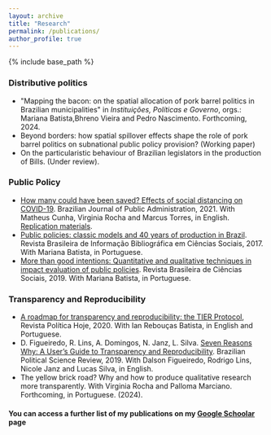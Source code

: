 ```yaml
---
layout: archive
title: "Research"
permalink: /publications/
author_profile: true
---
```


{% include base_path %}

### Distributive politics
 * "Mapping the bacon: on the spatial allocation of pork barrel politics in Brazilian municipalities" in *Instituições, Políticas e Governo*, orgs.: Mariana Batista,Bhreno Vieira and Pedro Nascimento. Forthcoming, 2024.
 * Beyond borders: how spatial spillover effects shape the role of pork barrel politics on subnational public policy provision? (Working paper)
 * On the particularistic behaviour of Brazilian legislators in the production of Bills. (Under review).

### Public Policy
 * [How many could have been saved? Effects of social distancing on COVID-19](http://bibliotecadigital.fgv.br/ojs/index.php/rap/article/view/83026). Brazilian Journal of Public Administration, 2021. With Matheus Cunha, Virginia Rocha and Marcus Torres, in English. [Replication materials](https://osf.io/qndjh/).
 * [Public policies: classic models and 40 years of production in Brazil](http://anpocs.com/images/BIB/n94/Bib94_Mariana.pdf). Revista Brasileira de Informação Bibliográfica em Ciências Sociais, 2017. With Mariana Batista, in Portuguese.
 * [More than good intentions: Quantitative and qualitative techniques in impact evaluation of public policies](https://www.scielo.br/j/rbcsoc/a/5ZNdYqMxxshpBCTzdKTYt5S/?format=html). Revista Brasileira de  Ciências Sociais, 2019. With Mariana Batista, in Portuguese.
 
### Transparency and Reproducibility
  * [A roadmap for transparency and reproducibility: the TIER Protocol](https://periodicos.ufpe.br/revistas/politicahoje/article/view/245776), Revista Política Hoje, 2020. With Ian Rebouças Batista, in English and Portuguese.
  * D. Figueiredo, R. Lins, A. Domingos, N. Janz, L. Silva. [Seven Reasons Why: A User’s Guide to Transparency and Reproducibility](https://www.scielo.br/scielo.php?pid=S1981-38212019000200400&script=sci_abstract). Brazilian Political Science Review, 2019. With Dalson Figueiredo, Rodrigo Lins, Nicole Janz and Lucas Silva, in English.
  * The yellow brick road? Why and how to produce qualitative research more transparently. With Virginia Rocha and Palloma Marciano. Forthcoming, in Portuguese. (2024).


#### You can access a further list of my publications on my [Google Schoolar](https://scholar.google.be/citations?user=jrHuCc8AAAAJ&hl=pt-BR&oi=ao) page
